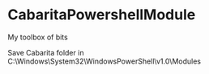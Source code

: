 CabaritaPowershellModule
========================

My toolbox of bits

Save Cabarita folder in C:\Windows\System32\WindowsPowerShell\v1.0\Modules
